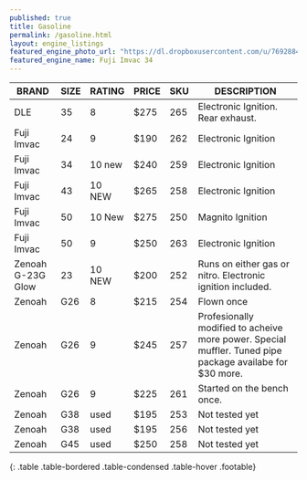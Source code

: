 ```yaml
---
published: true
title: Gasoline
permalink: /gasoline.html
layout: engine_listings
featured_engine_photo_url: "https://dl.dropboxusercontent.com/u/76928840/Website%20Photos/featured/gas.jpg"
featured_engine_name: Fuji Imvac 34
---
```







BRAND              |  SIZE   |  RATING  |  PRICE  |  SKU   |   DESCRIPTION
-------------------|---------|----------|---------|--------|---------------------
DLE                | 35      | 8        | $275    | 265    | Electronic Ignition. Rear exhaust.                                                 
Fuji Imvac         | 24      | 9        | $190    | 262    | Electronic Ignition                                         
Fuji Imvac         | 34      | 10 new   | $240    | 259    | Electronic Ignition                                  
Fuji Imvac         | 43      | 10 NEW   | $265    | 258    | Electronic Ignition
Fuji Imvac         | 50      | 10 New   | $275    | 250    | Magnito Ignition
Fuji Imvac         | 50      | 9        | $250    | 263    | Electronic Ignition                          
Zenoah G-23G Glow  | 23      | 10 NEW   | $200    | 252    | Runs on either gas or nitro.  Electronic ignition included.
Zenoah             | G26     | 8        | $215    | 254    | Flown once
Zenoah             | G26     | 9        | $245    | 257    | Profesionally modified to acheive more power. Special muffler. Tuned pipe                                                                     package availabe for $30 more.
Zenoah             | G26     | 9        | $225    | 261    | Started on the bench once.                                          
Zenoah             | G38     | used     | $195    | 253    | Not tested yet
Zenoah             | G38     | used     | $195    | 256    | Not tested yet
Zenoah             | G45     | used     | $250    | 258    | Not tested yet                                          
{: .table .table-bordered .table-condensed .table-hover .footable}
